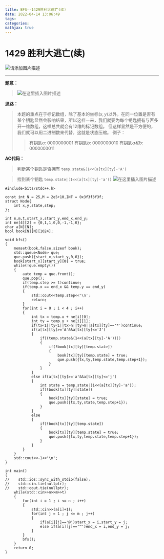 ```yaml
---
title: BFS--1429胜利大逃亡(续)
date: 2022-04-14 13:06:49
tags:
categories:
mathjax: true
---
```

# 1429 胜利大逃亡(续)
![请添加图片描述](https://img-blog.csdnimg.cn/5ce777d8fa8d4eb4950a650971e95db7.png?x-oss-process=image/watermark,type_d3F5LXplbmhlaQ,shadow_50,text_Q1NETiBAc2t5bmVzc2Vy,size_20,color_FFFFFF,t_70,g_se,x_16)


***
**题意：**
>![在这里插入图片描述](https://img-blog.csdnimg.cn/45be97c120bb4e648bedd2f711d74c5a.png?x-oss-process=image/watermark,type_d3F5LXplbmhlaQ,shadow_50,text_Q1NETiBAc2t5bmVzc2Vy,size_20,color_FFFFFF,t_70,g_se,x_16)

**思路：**
>本题的重点在于标记数组，除了基本的坐标$(x,y)$以外，在同一位置是否有某个钥匙显然会影响结果，所以这样一来，我们就要为每个钥匙拥有与否多开一维数组，这样总共就会有12维的标记数组。
>但这样显然是不方便的，我们就可以用二进制数来代替，这就是状态压缩。
>例子：
>>有钥匙$a$:
>0000000001
>有钥匙$b$:
>0000000010
>有钥匙$a和b$:
>0000000011

**AC代码：**
>判断某个钥匙是否拥有
>`temp.state&(1<<(a[tx][ty]-'A')`

>捡到某个钥匙
>`temp.state|(1<<(a[tx][ty]-'a'))`
![在这里插入图片描述](https://img-blog.csdnimg.cn/623cf7ca9d984d97913724cd1ac03a34.png)

```clike
#include<bits/stdc++.h>

const int N = 25,M = 2e5+10,INF = 0x3f3f3f3f;
struct Node{
    int x,y,state,step;
};

int n,m,t,start_x,start_y,end_x,end_y;
int ne[4][2] = {0,1,1,0,0,-1,-1,0};
char a[N][N];
bool book[N][N][1024];

void bfs()
{
    memset(book,false,sizeof book);
    std::queue<Node> que;
    que.push({start_x,start_y,0,0});
    book[start_x][start_y][0] = true;
    while(!que.empty())
    {
        auto temp = que.front();
        que.pop();
        if(temp.step >= t)continue;
        if(temp.x == end_x && temp.y == end_y)
        {
            std::cout<<temp.step<<'\n';
            return;
        }
        for(int i = 0 ; i < 4 ; i++)
        {
            int tx = temp.x + ne[i][0];
            int ty = temp.y + ne[i][1];
            if(tx<1||ty<1||tx>n||ty>m||a[tx][ty]=='*')continue;
            if(a[tx][ty]>='A'&&a[tx][ty]<='J')
            {
                if((temp.state&(1<<(a[tx][ty]-'A'))))
                {
                    if(!book[tx][ty][temp.state])
                    {
                        book[tx][ty][temp.state] = true;
                        que.push({tx,ty,temp.state,temp.step+1});
                    }
                }
            }
            else if(a[tx][ty]>='a'&&a[tx][ty]<='j')
            {
                int state = temp.state|(1<<(a[tx][ty]-'a'));
                if(!book[tx][ty][state])
                {
                    book[tx][ty][state] = true;
                    que.push({tx,ty,state,temp.step+1});
                }
            }
            else
            {
                if(!book[tx][ty][temp.state])
                {
                    book[tx][ty][temp.state] = true;
                    que.push({tx,ty,temp.state,temp.step+1});
                }
            }
        }
    }
    std::cout<<-1<<'\n';
}

int main()
{
//    std::ios::sync_with_stdio(false);
//    std::cin.tie(nullptr);
//    std::cout.tie(nullptr);
    while(std::cin>>n>>m>>t)
    {
        for(int i = 1 ; i <= n ; i++)
        {
            std::cin>>(a[i]+1);
            for(int j = 1 ; j <= m ; j++)
            {
                if(a[i][j]=='@')start_x = i,start_y = j;
                else if(a[i][j]=='^')end_x = i,end_y = j;
            }
        }
        bfs();
    }
    return 0;
}
```
